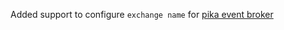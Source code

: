 Added support to configure `exchange name` for [pika event broker](event-brokers.mdx#pika-event-broker)